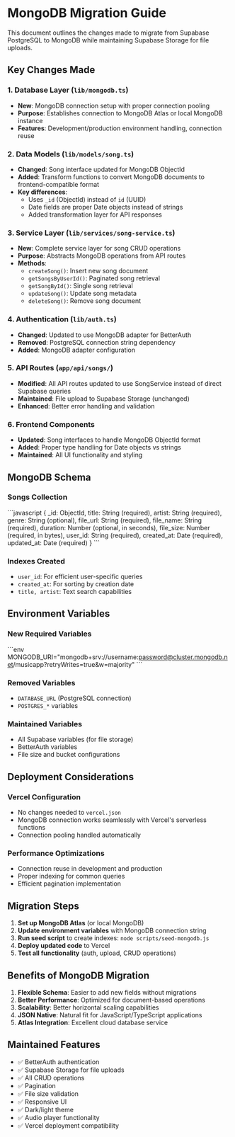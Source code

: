 # MongoDB Migration Guide

This document outlines the changes made to migrate from Supabase PostgreSQL to MongoDB while maintaining Supabase Storage for file uploads.

## Key Changes Made

### 1. Database Layer (`lib/mongodb.ts`)
- **New**: MongoDB connection setup with proper connection pooling
- **Purpose**: Establishes connection to MongoDB Atlas or local MongoDB instance
- **Features**: Development/production environment handling, connection reuse

### 2. Data Models (`lib/models/song.ts`)
- **Changed**: Song interface updated for MongoDB ObjectId
- **Added**: Transform functions to convert MongoDB documents to frontend-compatible format
- **Key differences**: 
  - Uses `_id` (ObjectId) instead of `id` (UUID)
  - Date fields are proper Date objects instead of strings
  - Added transformation layer for API responses

### 3. Service Layer (`lib/services/song-service.ts`)
- **New**: Complete service layer for song CRUD operations
- **Purpose**: Abstracts MongoDB operations from API routes
- **Methods**:
  - `createSong()`: Insert new song document
  - `getSongsByUserId()`: Paginated song retrieval
  - `getSongById()`: Single song retrieval
  - `updateSong()`: Update song metadata
  - `deleteSong()`: Remove song document

### 4. Authentication (`lib/auth.ts`)
- **Changed**: Updated to use MongoDB adapter for BetterAuth
- **Removed**: PostgreSQL connection string dependency
- **Added**: MongoDB adapter configuration

### 5. API Routes (`app/api/songs/`)
- **Modified**: All API routes updated to use SongService instead of direct Supabase queries
- **Maintained**: File upload to Supabase Storage (unchanged)
- **Enhanced**: Better error handling and validation

### 6. Frontend Components
- **Updated**: Song interfaces to handle MongoDB ObjectId format
- **Added**: Proper type handling for Date objects vs strings
- **Maintained**: All UI functionality and styling

## MongoDB Schema

### Songs Collection
\`\`\`javascript
{
  _id: ObjectId,
  title: String (required),
  artist: String (required),
  genre: String (optional),
  file_url: String (required),
  file_name: String (required),
  duration: Number (optional, in seconds),
  file_size: Number (required, in bytes),
  user_id: String (required),
  created_at: Date (required),
  updated_at: Date (required)
}
\`\`\`

### Indexes Created
- `user_id`: For efficient user-specific queries
- `created_at`: For sorting by creation date
- `title, artist`: Text search capabilities

## Environment Variables

### New Required Variables
\`\`\`env
MONGODB_URI="mongodb+srv://username:password@cluster.mongodb.net/musicapp?retryWrites=true&w=majority"
\`\`\`

### Removed Variables
- `DATABASE_URL` (PostgreSQL connection)
- `POSTGRES_*` variables

### Maintained Variables
- All Supabase variables (for file storage)
- BetterAuth variables
- File size and bucket configurations

## Deployment Considerations

### Vercel Configuration
- No changes needed to `vercel.json`
- MongoDB connection works seamlessly with Vercel's serverless functions
- Connection pooling handled automatically

### Performance Optimizations
- Connection reuse in development and production
- Proper indexing for common queries
- Efficient pagination implementation

## Migration Steps

1. **Set up MongoDB Atlas** (or local MongoDB)
2. **Update environment variables** with MongoDB connection string
3. **Run seed script** to create indexes: `node scripts/seed-mongodb.js`
4. **Deploy updated code** to Vercel
5. **Test all functionality** (auth, upload, CRUD operations)

## Benefits of MongoDB Migration

1. **Flexible Schema**: Easier to add new fields without migrations
2. **Better Performance**: Optimized for document-based operations
3. **Scalability**: Better horizontal scaling capabilities
4. **JSON Native**: Natural fit for JavaScript/TypeScript applications
5. **Atlas Integration**: Excellent cloud database service

## Maintained Features

- ✅ BetterAuth authentication
- ✅ Supabase Storage for file uploads
- ✅ All CRUD operations
- ✅ Pagination
- ✅ File size validation
- ✅ Responsive UI
- ✅ Dark/light theme
- ✅ Audio player functionality
- ✅ Vercel deployment compatibility
